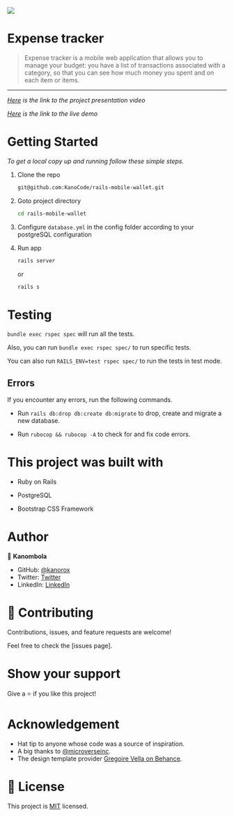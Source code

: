 ![](https://img.shields.io/badge/Microverse-blueviolet)

# Expense tracker
> Expense tracker is a mobile web application that allows you to manage your budget: you have a list of transactions associated with a category, so that you can see how much money you spent and on each item or items.
----
_[Here](https://www.loom.com/share/47f3172b66ac429b95d1426a8512b472) is the link to the project presentation video_

_[Here](https://boiling-atoll-22258.herokuapp.com/) is the link to the live demo_

 


# Getting Started






_To get a local copy up and running follow these simple steps._

1. Clone the repo
   ```sh
   git@github.com:KanoCode/rails-mobile-wallet.git
   ```
2. Goto project directory
   ```sh
   cd rails-mobile-wallet
   ```

3. Configure `database.yml` in the config folder according to your postgreSQL configuration
4. Run app
   ```sh
   rails server
   ```
   or
   ```sh
   rails s
   ```


# Testing

`bundle exec rspec spec` will run all the tests.

Also, you can run `bundle exec rspec spec/` to run specific tests.

You can also run `RAILS_ENV=test rspec spec/` to run the tests in test mode.

## Errors

If you encounter any errors, run the following commands.

- Run `rails db:drop db:create db:migrate` to drop, create and migrate a new database.

- Run `rubocop && rubocop -A` to check for and fix code errors.

# This project was built with

- Ruby on Rails

- PostgreSQL

- Bootstrap CSS Framework

# Author


👤 **Kanombola**

- GitHub: [@kanorox](https://github.com/kanorox)
- Twitter: [Twitter](https://twitter.com/)
- LinkedIn: [LinkedIn](https://www.linkedin.com/)



# 🤝 Contributing

Contributions, issues, and feature requests are welcome!

Feel free to check the [issues page].

# Show your support

Give a ⭐️ if you like this project!

# Acknowledgement

- Hat tip to anyone whose code was a source of inspiration.
- A big thanks to [@microverseinc](https://github.com/microverseinc).
- The design template provider [Gregoire Vella on Behance](https://www.behance.net/gregoirevella).

# 📝 License

This project is [MIT](./MIT.md) licensed.
